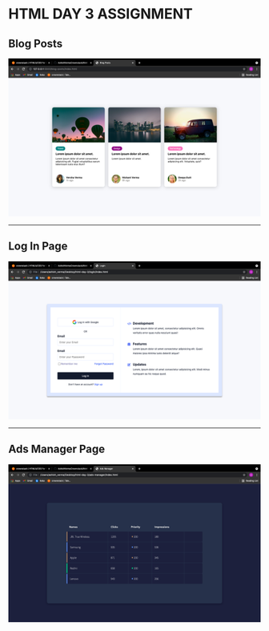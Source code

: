 # HTML DAY 3 ASSIGNMENT

## Blog Posts

![image](screenshorts/Screenshot%202021-10-21%20at%203.54.05%20PM.png)

---

## Log In Page

![image](screenshorts/Screenshot%202021-10-21%20at%203.54.41%20PM.png)

---

## Ads Manager Page

![image](screenshorts/Screenshot%202021-10-21%20at%203.55.02%20PM.png)
